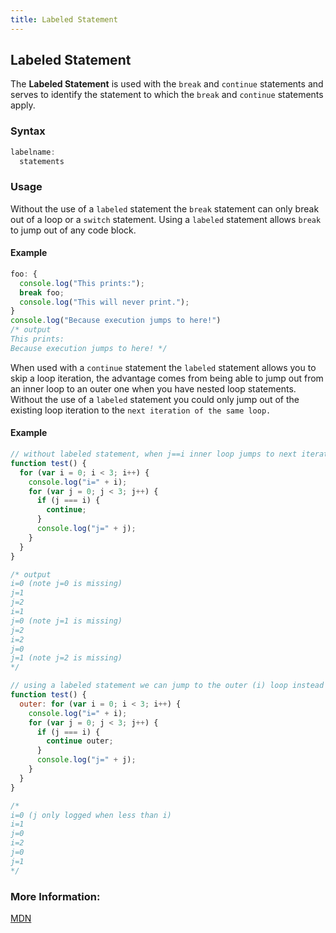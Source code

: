 ```yaml
---
title: Labeled Statement
---
```

## Labeled Statement

The **Labeled Statement** is used with the `break` and `continue` statements and serves to identify the statement to which the `break` and `continue` statements apply.

### Syntax
``` javascript
labelname:
  statements
```
### Usage
Without the use of a `labeled` statement the `break` statement can only break out of a loop or a `switch` statement. Using a `labeled` statement allows `break` to jump out of any code block.
#### Example
``` javascript
foo: {
  console.log("This prints:");
  break foo;
  console.log("This will never print.");
}
console.log("Because execution jumps to here!")
/* output
This prints:
Because execution jumps to here! */
```
When used with a `continue` statement the `labeled` statement allows you to skip a loop iteration, the advantage comes from being able to jump out from an inner loop to an outer one when you have nested loop statements. Without the use of a `labeled` statement you could only jump out of the existing loop iteration to the `next iteration of the same loop.`
#### Example
``` javascript
// without labeled statement, when j==i inner loop jumps to next iteration
function test() {
  for (var i = 0; i < 3; i++) {
    console.log("i=" + i);
    for (var j = 0; j < 3; j++) {
      if (j === i) {
        continue;
      }
      console.log("j=" + j);
    }
  }
}

/* output
i=0 (note j=0 is missing)
j=1
j=2
i=1
j=0 (note j=1 is missing)
j=2
i=2
j=0
j=1 (note j=2 is missing)
*/

// using a labeled statement we can jump to the outer (i) loop instead
function test() {
  outer: for (var i = 0; i < 3; i++) {
    console.log("i=" + i);
    for (var j = 0; j < 3; j++) {
      if (j === i) {
        continue outer;
      }
      console.log("j=" + j);
    }
  }
}

/*
i=0 (j only logged when less than i)
i=1
j=0
i=2
j=0
j=1
*/
```

### More Information:
[MDN](https://developer.mozilla.org/en-US/docs/Web/JavaScript/Reference/Statements/label)
